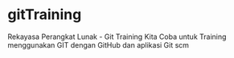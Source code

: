 # gitTraining
Rekayasa Perangkat Lunak - Git Training
Kita Coba untuk Training menggunakan GIT dengan GitHub dan aplikasi Git scm
